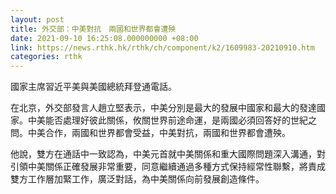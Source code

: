 ```yaml
---
layout: post
title: 外交部：中美對抗　兩國和世界都會遭殃
date: 2021-09-10 16:25:08.000000000 +08:00
link: https://news.rthk.hk/rthk/ch/component/k2/1609983-20210910.htm
categories: rthk
---
```


國家主席習近平美與美國總統拜登通電話。

在北京，外交部發言人趙立堅表示，中美分別是最大的發展中國家和最大的發達國家。中美能否處理好彼此關係，攸關世界前途命運，是兩國必須回答好的世紀之問。中美合作，兩國和世界都會受益，中美對抗，兩國和世界都會遭殃。

他說，雙方在通話中一致認為，中美元首就中美關係和重大國際問題深入溝通，對引領中美關係正確發展非常重要，同意繼續通過多種方式保持經常性聯繫，將責成雙方工作層加緊工作，廣泛對話，為中美關係向前發展創造條件。
